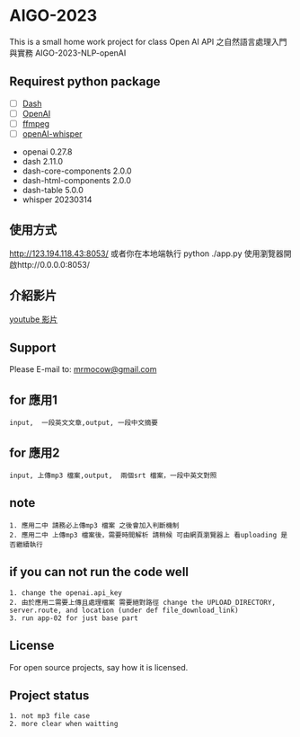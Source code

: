# AIGO-2023
This is a small home work project for class Open AI API 之自然語言處理入門與實務
AIGO-2023-NLP-openAI

## Requirest python package

- [ ] [Dash](https://dash.plotly.com/)
- [ ] [OpenAI](https://github.com/openai/openai-python)
- [ ] [ffmpeg](https://ffmpeg.org/)
- [ ] [openAI-whisper](https://pypi.org/project/openai-whisper/)

+ openai                   0.27.8
+ dash                     2.11.0
+ dash-core-components     2.0.0
+ dash-html-components     2.0.0
+ dash-table               5.0.0
+ whisper                  20230314    

## 使用方式
http://123.194.118.43:8053/
或者你在本地端執行 python ./app.py 使用瀏覽器開啟http://0.0.0.0:8053/

## 介紹影片
[youtube 影片](https://youtu.be/R5tZKz1E5iw)

## Support
Please E-mail to: mrmocow@gmail.com

## for 應用1
    input,  一段英文文章,output, 一段中文摘要
## for 應用2
    input, 上傳mp3 檔案,output,  兩個srt 檔案，一段中英文對照
## note
    1. 應用二中 請務必上傳mp3 檔案 之後會加入判斷機制
    2. 應用二中 上傳mp3 檔案後，需要時間解析 請稍候 可由網頁瀏覽器上 看uploading 是否繼續執行

## if you can not run the code well
    1. change the openai.api_key
    2. 由於應用二需要上傳且處理檔案 需要絕對路徑 change the UPLOAD_DIRECTORY, server.route, and location (under def file_download_link)
    3. run app-02 for just base part

## License
For open source projects, say how it is licensed.

## Project status
    1. not mp3 file case
    2. more clear when waitting
